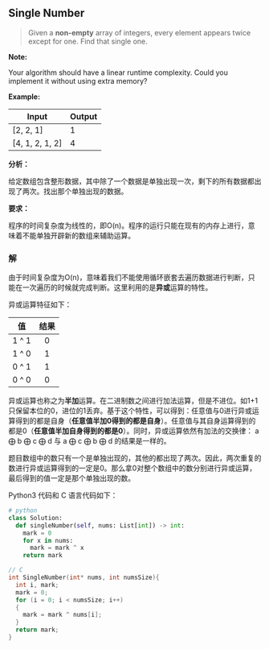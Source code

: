 ## Single Number

> Given a **non-empty** array of integers, every element appears twice except for one. Find that single one.

**Note:**

Your algorithm should have a linear runtime complexity. Could you implement it without using extra memory?

**Example:**

| Input           | Output |
| --------------- | ------ |
| [2, 2, 1]       | 1      |
| [4, 1, 2, 1, 2] | 4      |



**分析：**

给定数组包含整形数据，其中除了一个数据是单独出现一次，剩下的所有数据都出现了两次。找出那个单独出现的数据。

**要求：**

程序的时间复杂度为线性的，即O(n)。程序的运行只能在现有的内存上进行，意味着不能单独开辟新的数组来辅助运算。

### 解

由于时间复杂度为O(n)，意味着我们不能使用循环嵌套去遍历数据进行判断，只能在一次遍历的时候就完成判断。这里利用的是**异或**运算的特性。

异或运算特征如下：

|  值   | 结果 |
| :---: | :--: |
| 1 ^ 1 |  0   |
| 1 ^ 0 |  1   |
| 0 ^ 1 |  1   |
| 0 ^ 0 |  0   |

异或运算也称之为**半加**运算。在二进制数之间进行加法运算，但是不进位。如1+1只保留本位的0，进位的1丢弃。基于这个特性，可以得到：任意值与0进行异或运算得到的都是自身（**任意值半加0得到的都是自身**）。任意值与其自身运算得到的都是0（**任意值半加自身得到的都是0**）。同时，异或运算依然有加法的交换律： a $\bigoplus$ b $\bigoplus$ c $\bigoplus$ d 与 a $\bigoplus$ c $\bigoplus$ b $\bigoplus$ d 的结果是一样的。



题目数组中的数只有一个是单独出现的，其他的都出现了两次。因此，两次重复的数进行异或运算得到的一定是0。那么拿0对整个数组中的数分别进行异或运算，最后得到的值一定是那个单独出现的数。

Python3 代码和 C 语言代码如下：

```python
# python
class Solution:
  def singleNumber(self, nums: List[int]) -> int:
    mark = 0
    for x in nums:
      mark = mark ^ x
    return mark
```

```c
// C
int SingleNumber(int* nums, int numsSize){
  int i, mark;
  mark = 0;
  for (i = 0; i < numsSize; i++)
  {
    mark = mark ^ nums[i];
  }
  return mark;
}
```



